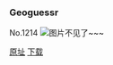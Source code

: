 ### Geoguessr
No.1214
![图片不见了~~~](https://imgs.xkcd.com/comics/geoguessr.png)

[原址](https://xkcd.com//1214) [下载](https://imgs.xkcd.com/comics/geoguessr.png)


